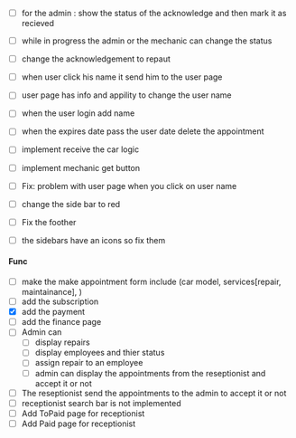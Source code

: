 - [ ] for the admin : show the status of the acknowledge and then mark it as recieved
- [ ] while in progress the admin or the mechanic can change the status 
- [ ] change the acknowledgement to repaut
- [ ] when user click his name it send him to the user page
- [ ] user page has info and appility to change the user name
- [ ] when the user login add name
- [ ] when the expires date pass the user date delete the appointment
- [ ] implement receive the car logic
- [ ] implement mechanic get button
- [ ] Fix: problem with user page when you click on user name
- [ ] change the side bar to red
- [ ] Fix the foother
- [ ] the sidebars have an icons so fix them





#### Func
- [ ] make the make appointment form include (car model, services[repair, maintainance], )
- [ ] add the subscription 
- [X] add the payment 
- [ ] add the finance page
- [ ] Admin can 
  - [ ] display repairs
  - [ ] display employees and thier status
  - [ ] assign repair to an employee
  - [ ] admin can display the appointments from the reseptionist and accept it or not 
- [ ] The reseptionist send the appointments to the admin to accept it or not 
- [ ] receptionist search bar is not implemented
- [ ] Add ToPaid page for receptionist
- [ ] Add Paid page for receptionist